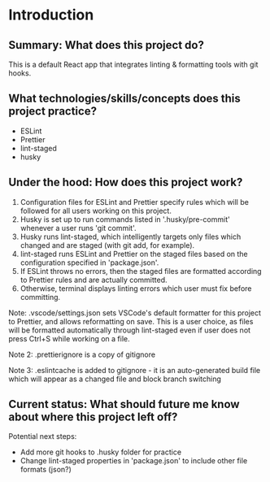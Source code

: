 # Introduction

## Summary: What does this project do?

This is a default React app that integrates linting & formatting tools with git hooks.

## What technologies/skills/concepts does this project practice?

- ESLint
- Prettier
- lint-staged
- husky

## Under the hood: How does this project work?

1. Configuration files for ESLint and Prettier specify rules which will be followed for all users working on this project.
2. Husky is set up to run commands listed in '.husky/pre-commit' whenever a user runs 'git commit'.
3. Husky runs lint-staged, which intelligently targets only files which changed and are staged (with git add, for example).
4. lint-staged runs ESLint and Prettier on the staged files based on the configuration specified in 'package.json'.
5. If ESLint throws no errors, then the staged files are formatted according to Prettier rules and are actually committed.
6. Otherwise, terminal displays linting errors which user must fix before committing.

Note: .vscode/settings.json sets VSCode's default formatter for this project to Prettier, and allows reformatting on save. This is a user choice, as files will be formatted automatically through lint-staged even if user does not press Ctrl+S while working on a file.

Note 2: .prettierignore is a copy of gitignore

Note 3: .eslintcache is added to gitignore - it is an auto-generated build file which will appear as a changed file and block branch switching

## Current status: What should future me know about where this project left off?

Potential next steps:

- Add more git hooks to .husky folder for practice
- Change lint-staged properties in 'package.json' to include other file formats (json?)
